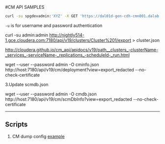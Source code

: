 #CM API SAMPLES

```bash
curl -su spgdevadmin:'XYZ' -X GET 'https://dal01d-gen-cdh-cmn001.dalab.syniverse.com:7183/api/v13/clusters/Dallas%20Lab%20(Corp)%20Cluster/services/impala/impalaQueries?filter=(query_duration>1ms)&from=2018-06-20&to=2018-06-20T23:59:59'

```

`-u` is for username and password authentication

curl -su admin:admin http://nightly514-1.gce.cloudera.com:7180/api/v19/clusters/Cluster%201/export  > cluster.json


http://cloudera.github.io/cm_api/apidocs/v19/path__clusters_-clusterName-_services_-serviceName-_replications_-scheduleId-_run.html



wget --user --password admin -O cminfo.json http://host:7180/api/v19/cm/deployment?view=export_redacted
--no-check-certificate

3.Update scmdb.json

wget --user --password admin -O cmdb.json http://host:7180/api/v19/cm/scmDbInfo?view=export_redacted
--no-check-certificate


---
## Scripts

1. CM dump config [example](scripts/cm-dump-config.md)
